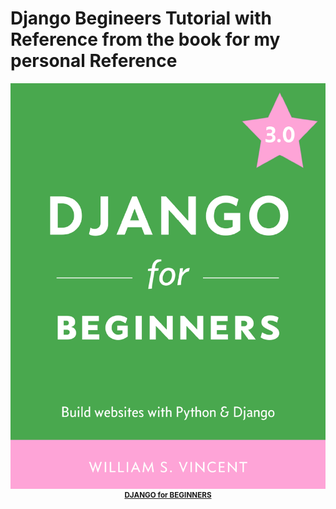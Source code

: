 # Django Begineers Tutorial with Reference from the book for my personal Reference




<p align="center">
    <img src="Book.png", width="800">
    <br>
    <sup><a href="https://leanpub.com/djangoforbeginners" target="_blank"><strong>DJANGO for BEGINNERS</strong></a></sup>
</p>
